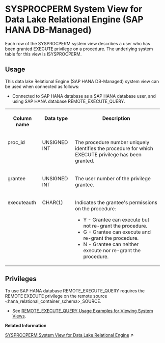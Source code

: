 <!-- loio69c44e964a2b4f0aa2bcf89a5d1b359a -->

# SYSPROCPERM System View for Data Lake Relational Engine \(SAP HANA DB-Managed\)

Each row of the SYSPROCPERM system view describes a user who has been granted EXECUTE privilege on a procedure. The underlying system table for this view is ISYSPROCPERM.



## Usage

This data lake Relational Engine \(SAP HANA DB-Managed\) system view can be used when connected as follows:

-   Connected to SAP HANA database as a SAP HANA database user, and using SAP HANA database REMOTE\_EXECUTE\_QUERY.





<table>
<tr>
<th valign="top">

Column name

</th>
<th valign="top">

Data type

</th>
<th valign="top">

Description

</th>
</tr>
<tr>
<td valign="top">

proc\_id

</td>
<td valign="top">

UNSIGNED INT

</td>
<td valign="top">

The procedure number uniquely identifies the procedure for which EXECUTE privilege has been granted.

</td>
</tr>
<tr>
<td valign="top">

grantee

</td>
<td valign="top">

UNSIGNED INT

</td>
<td valign="top">

The user number of the privilege grantee.

</td>
</tr>
<tr>
<td valign="top">

executeauth

</td>
<td valign="top">

CHAR\(1\)

</td>
<td valign="top">

Indicates the grantee's permissions on the procedure:

-   Y - Grantee can execute but not re-grant the procedure.
-   G - Grantee can execute and re-grant the procedure.
-   N - Grantee can neither execute nor re-grant the procedure.



</td>
</tr>
</table>



<a name="loio69c44e964a2b4f0aa2bcf89a5d1b359a__section_gj1_wy1_4yb"/>

## Privileges

To use SAP HANA database REMOTE\_EXECUTE\_QUERY requires the REMOTE EXECUTE privilege on the remote source <hana\_relational\_container\_schema\>\_SOURCE.

-   See [REMOTE\_EXECUTE\_QUERY Usage Examples for Viewing System Views](https://help.sap.com/docs/SAP_HANA_DATA_LAKE/a898e08b84f21015969fa437e89860c8/ada51c0074354a5f99b60c14cffb653c.html).

**Related Information**  


[SYSPROCPERM System View for Data Lake Relational Engine](https://help.sap.com/viewer/19b3964099384f178ad08f2d348232a9/2024_3_QRC/en-US/3be994196c5f1014a71dae23a2f5831c.html "Each row of the SYSPROCPERM system view describes a user who has been granted EXECUTE privilege on a procedure. The underlying system table for this view is ISYSPROCPERM.") :arrow_upper_right:

